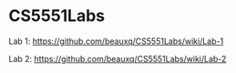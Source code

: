 # CS5551Labs

Lab 1:
https://github.com/beauxq/CS5551Labs/wiki/Lab-1

Lab 2:
https://github.com/beauxq/CS5551Labs/wiki/Lab-2
